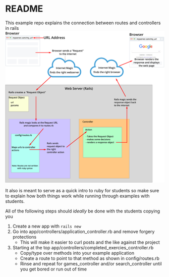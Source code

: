 # README

This example repo explains the connection between routes and controllers in rails
![diagram of request, route, and controllers](diagrams/route_controller.png)

It also is meant to serve as a quick intro to ruby for students so make sure to explain how both things work
while running through examples with students.

All of the following steps should *ideally* be done with the students copying you
1. Create a new app with `rails new`
1. Go into app/controllers/application_controller.rb and remove forgery protections
    * This will make it easier to curl posts and the like against the project
1. Starting at the top app/controllers/completed_exercies_controller.rb
    * Copy/type over methods into your example application
    * Create a route to point to that method as shown in config/routes.rb
    * Rinse and repeat for games_controller and/or search_controller until you get bored or run out of time
